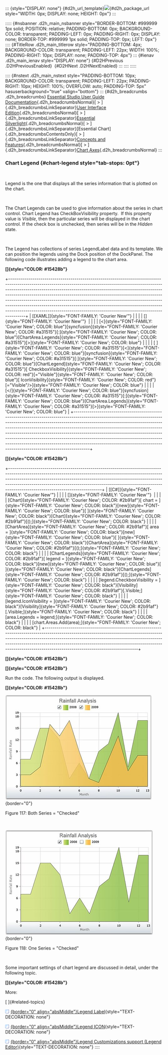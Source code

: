 ::: {style="DISPLAY: none"}
[](ms-xhelp:///?Id=d2h_url_template){#d2h_url_template}![](!package_url!){#d2h_package_url style="WIDTH: 0px; DISPLAY: none; HEIGHT: 0px"}
:::

::::: {#nsbanner .d2h_main_nsbanner style="BORDER-BOTTOM: #999999 1px solid; POSITION: relative; PADDING-BOTTOM: 0px; BACKGROUND-COLOR: transparent; PADDING-LEFT: 0px; PADDING-RIGHT: 0px; DISPLAY: none; BORDER-TOP: #999999 1px solid; PADDING-TOP: 0px; LEFT: 0px"}
:::: {#TitleRow .d2h_main_titlerow style="PADDING-BOTTOM: 4px; BACKGROUND-COLOR: transparent; PADDING-LEFT: 22px; WIDTH: 100%; PADDING-RIGHT: 10px; DISPLAY: none; PADDING-TOP: 4px"}
::: {#ienav .d2h_main_ienav style="DISPLAY: none"}
[](ms-xhelp:///?Id=05a513a6-2eaf-4089-909f-d80d23206eeb){#D2HPrevious .D2HPreviousEnabled}  [](ms-xhelp:///?Id=7aff54b4-864f-447c-9c3f-ca1fd5a5c902){#D2HNext .D2HNextEnabled}
:::
::::
:::::

:::: {#nstext .d2h_main_nstext style="PADDING-BOTTOM: 10px; BACKGROUND-COLOR: transparent; PADDING-LEFT: 22px; PADDING-RIGHT: 10px; HEIGHT: 100%; OVERFLOW: auto; PADDING-TOP: 5px" hasuserbackground="true" valign="bottom"}
::: {#d2h_breadcrumbs .d2h_breadcrumbs}
[Essential Studio User Guide Documentation](ms-xhelp:///?Id=12457748-09e3-4d74-a240-8e049cedf030){.d2h_breadcrumbsNormal}[ \> ]{.d2h_breadcrumbsLinkSeparator}[User Interface Edition](ms-xhelp:///?Id=c29296b7-531c-413b-a0ec-488ca1f7f669){.d2h_breadcrumbsNormal}[ \> ]{.d2h_breadcrumbsLinkSeparator}[Essential Silverlight](ms-xhelp:///?Id=66221bd1-ba2e-43c2-94a7-618f50e01d24){.d2h_breadcrumbsNormal}[ \> ]{.d2h_breadcrumbsLinkSeparator}[Essential Chart]{.d2h_breadcrumbsContentsOnly}[ \> ]{.d2h_breadcrumbsLinkSeparator}[Concepts and Features](ms-xhelp:///?Id=0f820843-9cdd-4436-8cae-3dc5a65fd5cd){.d2h_breadcrumbsNormal}[ \> ]{.d2h_breadcrumbsLinkSeparator}[Chart Axes](ms-xhelp:///?Id=0488abbb-ad88-41f1-97ed-b9fb46e36937){.d2h_breadcrumbsNormal}
:::

### Chart Legend {#chart-legend style="tab-stops: 0pt"}

 

Legend is the one that displays all the series information that is plotted on the chart.

 

The Chart Legends can be used to give information about the series in chart control. Chart Legend has CheckBoxVisibility property.  If this property value is *Visible*, then the particular series will be displayed in the chart control. If the check box is unchecked, then series will be in the *Hidden* state. 

 

The Legend has collections of series LegendLabel data and its template. We can position the legends using the Dock position of the DockPanel. The following code illustrates adding a legend to the chart area.

**[]{style="COLOR: #15428b"}** 

+--------------------------------------------------------------------------------------------------------------------------------------------------------------------------------------------------------------------------------------------------------------------------------------------------------------------------------------------------------------------------------------------------------------------------------------------------------------------------------------------------------------------------------------------------------------------------+
| [\[XAML\]]{style="FONT-FAMILY: 'Courier New'"}                                                                                                                                                                                                                                                                                                                                                                                                                                                                                                                           |
|                                                                                                                                                                                                                                                                                                                                                                                                                                                                                                                                                                          |
| []{style="FONT-FAMILY: 'Courier New'"}                                                                                                                                                                                                                                                                                                                                                                                                                                                                                                                                   |
|                                                                                                                                                                                                                                                                                                                                                                                                                                                                                                                                                                          |
| [\<]{style="FONT-FAMILY: 'Courier New'; COLOR: blue"}[syncfusion]{style="FONT-FAMILY: 'Courier New'; COLOR: #a31515"}[:]{style="FONT-FAMILY: 'Courier New'; COLOR: blue"}[ChartArea.Legends]{style="FONT-FAMILY: 'Courier New'; COLOR: #a31515"}[\>]{style="FONT-FAMILY: 'Courier New'; COLOR: blue"}                                                                                                                                                                                                                                                                    |
|                                                                                                                                                                                                                                                                                                                                                                                                                                                                                                                                                                          |
| [ ]{style="FONT-FAMILY: 'Courier New'; COLOR: #a31515"}[\<]{style="FONT-FAMILY: 'Courier New'; COLOR: blue"}[syncfusion]{style="FONT-FAMILY: 'Courier New'; COLOR: #a31515"}[:]{style="FONT-FAMILY: 'Courier New'; COLOR: blue"}[ChartLegend]{style="FONT-FAMILY: 'Courier New'; COLOR: #a31515"}[ CheckboxVisibility]{style="FONT-FAMILY: 'Courier New'; COLOR: red"}[=\"Visible\"]{style="FONT-FAMILY: 'Courier New'; COLOR: blue"}[ IconVisibility]{style="FONT-FAMILY: 'Courier New'; COLOR: red"}[=\"Visible\"/\>]{style="FONT-FAMILY: 'Courier New'; COLOR: blue"} |
|                                                                                                                                                                                                                                                                                                                                                                                                                                                                                                                                                                          |
| [\</]{style="FONT-FAMILY: 'Courier New'; COLOR: blue"}[syncfusion]{style="FONT-FAMILY: 'Courier New'; COLOR: #a31515"}[:]{style="FONT-FAMILY: 'Courier New'; COLOR: blue"}[ChartArea.Legends]{style="FONT-FAMILY: 'Courier New'; COLOR: #a31515"}[\>]{style="FONT-FAMILY: 'Courier New'; COLOR: blue"}                                                                                                                                                                                                                                                                   |
+--------------------------------------------------------------------------------------------------------------------------------------------------------------------------------------------------------------------------------------------------------------------------------------------------------------------------------------------------------------------------------------------------------------------------------------------------------------------------------------------------------------------------------------------------------------------------+

**[]{style="COLOR: #15428b"}** 

+----------------------------------------------------------------------------------------------------------------------------------------------------------------------------------------------------------------------------------------------------------------------------------------------------------------------------------------------------------------------+
| [\[C#\]]{style="FONT-FAMILY: 'Courier New'"}                                                                                                                                                                                                                                                                                                                         |
|                                                                                                                                                                                                                                                                                                                                                                      |
| []{style="FONT-FAMILY: 'Courier New'"}                                                                                                                                                                                                                                                                                                                               |
|                                                                                                                                                                                                                                                                                                                                                                      |
| [Chart]{style="FONT-FAMILY: 'Courier New'; COLOR: #2b91af"}[ chart = ]{style="FONT-FAMILY: 'Courier New'; COLOR: black"}[new]{style="FONT-FAMILY: 'Courier New'; COLOR: blue"}[ ]{style="FONT-FAMILY: 'Courier New'; COLOR: black"}[Chart]{style="FONT-FAMILY: 'Courier New'; COLOR: #2b91af"}[();]{style="FONT-FAMILY: 'Courier New'; COLOR: black"}                |
|                                                                                                                                                                                                                                                                                                                                                                      |
| [ChartArea]{style="FONT-FAMILY: 'Courier New'; COLOR: #2b91af"}[ area = ]{style="FONT-FAMILY: 'Courier New'; COLOR: black"}[new]{style="FONT-FAMILY: 'Courier New'; COLOR: blue"}[ ]{style="FONT-FAMILY: 'Courier New'; COLOR: black"}[ChartArea]{style="FONT-FAMILY: 'Courier New'; COLOR: #2b91af"}[();]{style="FONT-FAMILY: 'Courier New'; COLOR: black"}         |
|                                                                                                                                                                                                                                                                                                                                                                      |
| [ChartLegends]{style="FONT-FAMILY: 'Courier New'; COLOR: #2b91af"}[ legend = ]{style="FONT-FAMILY: 'Courier New'; COLOR: black"}[new]{style="FONT-FAMILY: 'Courier New'; COLOR: blue"}[ ]{style="FONT-FAMILY: 'Courier New'; COLOR: black"}[ChartLegends]{style="FONT-FAMILY: 'Courier New'; COLOR: #2b91af"}[();]{style="FONT-FAMILY: 'Courier New'; COLOR: black"} |
|                                                                                                                                                                                                                                                                                                                                                                      |
| [legend.CheckboxVisibility = ]{style="FONT-FAMILY: 'Courier New'; COLOR: black"}[Visibility]{style="FONT-FAMILY: 'Courier New'; COLOR: #2b91af"}[.Visible;]{style="FONT-FAMILY: 'Courier New'; COLOR: black"}                                                                                                                                                        |
|                                                                                                                                                                                                                                                                                                                                                                      |
| [legend.IconVisibility = ]{style="FONT-FAMILY: 'Courier New'; COLOR: black"}[Visibility]{style="FONT-FAMILY: 'Courier New'; COLOR: #2b91af"}[.Visible;]{style="FONT-FAMILY: 'Courier New'; COLOR: black"}                                                                                                                                                            |
|                                                                                                                                                                                                                                                                                                                                                                      |
| [area.Legends = legend;]{style="FONT-FAMILY: 'Courier New'; COLOR: black"}                                                                                                                                                                                                                                                                                           |
|                                                                                                                                                                                                                                                                                                                                                                      |
| [chart.Areas.Add(area);]{style="FONT-FAMILY: 'Courier New'; COLOR: black"}                                                                                                                                                                                                                                                                                           |
+----------------------------------------------------------------------------------------------------------------------------------------------------------------------------------------------------------------------------------------------------------------------------------------------------------------------------------------------------------------------+

**[]{style="COLOR: #15428b"}** 

**[]{style="COLOR: #15428b"}** 

Run the code. The following output is displayed.

**[]{style="COLOR: #15428b"}** 

![](ImagesExt/image59_124.jpg){border="0"}

Figure 117: Both Series = \"Checked\"

 

![](ImagesExt/image59_125.jpg){border="0"}

Figure 118: One Series = \"Checked\"

 

Some important settings of chart legend are discussed in detail, under the following topic.

**[]{style="COLOR: #15428b"}** 

More:

[ ]{#related-topics}

[![](button.gif){border="0" align="absMiddle"}Legend Label](ms-xhelp:///?Id=769d89c4-c7e2-4829-aca8-23196eff6b2e){style="TEXT-DECORATION: none"}

[![](button.gif){border="0" align="absMiddle"}Legend ICON](ms-xhelp:///?Id=cc7a1732-4ceb-4774-ae85-4b3dd5749022){style="TEXT-DECORATION: none"}

[![](button.gif){border="0" align="absMiddle"}Legend Customizations support (Legend Editor)](ms-xhelp:///?Id=5846fd8c-c142-4966-b224-4a6ca838e5a9){style="TEXT-DECORATION: none"}
::::
